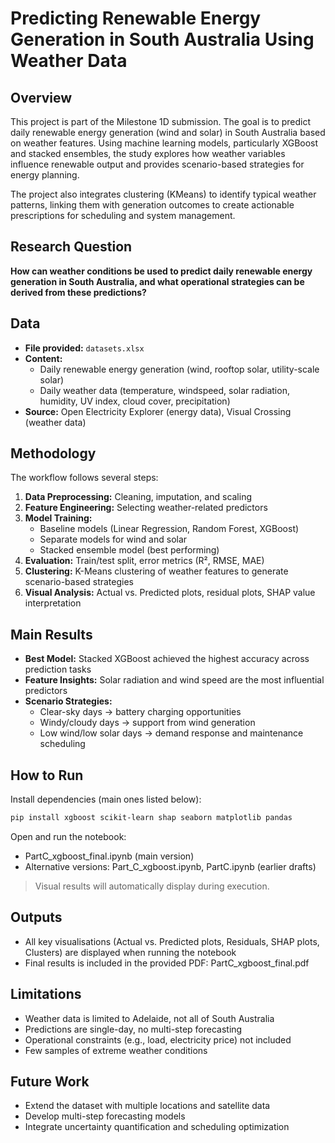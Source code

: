 # Predicting Renewable Energy Generation in South Australia Using Weather Data

## Overview
This project is part of the Milestone 1D submission. The goal is to predict daily renewable energy generation (wind and solar) in South Australia based on weather features. Using machine learning models, particularly XGBoost and stacked ensembles, the study explores how weather variables influence renewable output and provides scenario-based strategies for energy planning.

The project also integrates clustering (KMeans) to identify typical weather patterns, linking them with generation outcomes to create actionable prescriptions for scheduling and system management.

## Research Question
**How can weather conditions be used to predict daily renewable energy generation in South Australia, and what operational strategies can be derived from these predictions?**

## Data
- **File provided:** `datasets.xlsx`
- **Content:**
  - Daily renewable energy generation (wind, rooftop solar, utility-scale solar)
  - Daily weather data (temperature, windspeed, solar radiation, humidity, UV index, cloud cover, precipitation)
- **Source:** Open Electricity Explorer (energy data), Visual Crossing (weather data)

## Methodology
The workflow follows several steps:
1. **Data Preprocessing:** Cleaning, imputation, and scaling  
2. **Feature Engineering:** Selecting weather-related predictors  
3. **Model Training:**
   - Baseline models (Linear Regression, Random Forest, XGBoost)
   - Separate models for wind and solar
   - Stacked ensemble model (best performing)
4. **Evaluation:** Train/test split, error metrics (R², RMSE, MAE)  
5. **Clustering:** K-Means clustering of weather features to generate scenario-based strategies  
6. **Visual Analysis:** Actual vs. Predicted plots, residual plots, SHAP value interpretation

## Main Results
- **Best Model:** Stacked XGBoost achieved the highest accuracy across prediction tasks
- **Feature Insights:** Solar radiation and wind speed are the most influential predictors
- **Scenario Strategies:**
  - Clear-sky days → battery charging opportunities
  - Windy/cloudy days → support from wind generation
  - Low wind/low solar days → demand response and maintenance scheduling

## How to Run
Install dependencies (main ones listed below):
```bash
pip install xgboost scikit-learn shap seaborn matplotlib pandas
```

Open and run the notebook:
- PartC_xgboost_final.ipynb (main version)
- Alternative versions: Part_C_xgboost.ipynb, PartC.ipynb (earlier drafts)
  
> Visual results will automatically display during execution.

## Outputs
- All key visualisations (Actual vs. Predicted plots, Residuals, SHAP plots, Clusters) are displayed when running the notebook
- Final results is included in the provided PDF: PartC_xgboost_final.pdf

## Limitations
- Weather data is limited to Adelaide, not all of South Australia
- Predictions are single-day, no multi-step forecasting
- Operational constraints (e.g., load, electricity price) not included
- Few samples of extreme weather conditions

## Future Work
- Extend the dataset with multiple locations and satellite data
- Develop multi-step forecasting models
- Integrate uncertainty quantification and scheduling optimization
